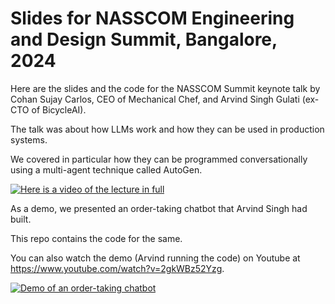 # Slides for NASSCOM Engineering and Design Summit, Bangalore, 2024

Here are the slides and the code for the NASSCOM Summit keynote talk by Cohan Sujay Carlos, CEO of Mechanical Chef, and Arvind Singh Gulati (ex-CTO of BicycleAI).

The talk was about how LLMs work and how they can be used in production systems.

We covered in particular how they can be programmed conversationally using a multi-agent technique called AutoGen.

[![Here is a video of the lecture in full](https://img.youtube.com/vi/SMq6P44_uO8/0.jpg)](https://www.youtube.com/watch?v=SMq6P44_uO8)

As a demo, we presented an order-taking chatbot that Arvind Singh had built.

This repo contains the code for the same.

You can also watch the demo (Arvind running the code) on Youtube at https://www.youtube.com/watch?v=2gkWBz52Yzg.

[![Demo of an order-taking chatbot](https://img.youtube.com/vi/2gkWBz52Yzg/0.jpg)](https://www.youtube.com/watch?v=2gkWBz52Yzg)
